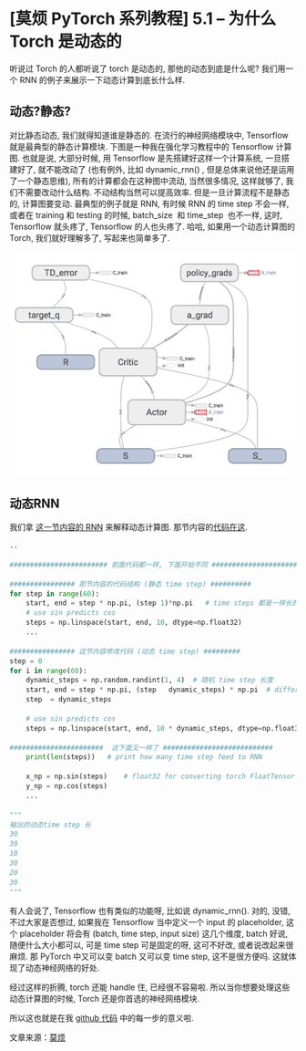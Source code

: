 # [莫烦 PyTorch 系列教程] 5.1 – 为什么 Torch 是动态的

听说过 Torch 的人都听说了 torch 是动态的, 那他的动态到底是什么呢? 我们用一个 RNN 的例子来展示一下动态计算到底长什么样.

## 动态?静态?

对比静态动态, 我们就得知道谁是静态的. 在流行的神经网络模块中, Tensorflow 就是最典型的静态计算模块. 下图是一种我在强化学习教程中的 Tensorflow 计算图. 也就是说, 大部分时候, 用 Tensorflow 是先搭建好这样一个计算系统, 一旦搭建好了, 就不能改动了 (也有例外, 比如 dynamic_rnn() , 但是总体来说他还是运用了一个静态思维), 所有的计算都会在这种图中流动, 当然很多情况, 这样就够了, 我们不需要改动什么结构. 不动结构当然可以提高效率. 但是一旦计算流程不是静态的, 计算图要变动. 最典型的例子就是 RNN, 有时候 RNN 的 time step 不会一样, 或者在 training 和 testing 的时候, batch_size  和 time_step  也不一样, 这时, Tensorflow 就头疼了, Tensorflow 的人也头疼了. 哈哈, 如果用一个动态计算图的 Torch, 我们就好理解多了, 写起来也简单多了.

![](img/1b292936f4a0c3be1d04e43a994fd48c.png)

## 动态RNN

我们拿 [这一节内容的 RNN](https://www.pytorchtutorial.com/4-3-rnn-for-regression/) 来解释动态计算图. 那节内容的[代码在这](https://www.pytorchtutorial.com/goto/https://github.com/MorvanZhou/PyTorch-Tutorial/blob/master/tutorial-contents/11_RNN_regressor.py).

```py
..

######################## 前面代码都一样, 下面开始不同 #########################

################ 那节内容的代码结构 (静态 time step) ##########
for step in range(60):
    start, end = step * np.pi, (step 1)*np.pi   # time steps 都是一样长的
    # use sin predicts cos
    steps = np.linspace(start, end, 10, dtype=np.float32)
    ...

################ 这节内容修改代码 (动态 time step) #########
step = 0
for i in range(60):
    dynamic_steps = np.random.randint(1, 4)  # 随机 time step 长度
    start, end = step * np.pi, (step   dynamic_steps) * np.pi  # different time steps length
    step  = dynamic_steps

    # use sin predicts cos
    steps = np.linspace(start, end, 10 * dynamic_steps, dtype=np.float32)

#######################  这下面又一样了 ###########################
    print(len(steps))   # print how many time step feed to RNN

    x_np = np.sin(steps)    # float32 for converting torch FloatTensor
    y_np = np.cos(steps)
    ...

"""
输出的动态time step 长
30
30
10
30
20
30
"""
```

有人会说了, Tensorflow 也有类似的功能呀, 比如说 dynamic_rnn(). 对的, 没错, 不过大家是否想过, 如果我在 Tensorflow 当中定义一个 input 的 placeholder, 这个 placeholder 将会有 (batch, time step, input size) 这几个维度, batch 好说, 随便什么大小都可以, 可是 time step 可是固定的呀, 这可不好改, 或者说改起来很麻烦. 那 PyTorch 中又可以变 batch 又可以变 time step, 这不是很方便吗. 这就体现了动态神经网络的好处.

经过这样的折腾, torch 还能 handle 住, 已经很不容易啦. 所以当你想要处理这些动态计算图的时候, Torch 还是你首选的神经网络模块.

所以这也就是在我 [github 代码](https://www.pytorchtutorial.com/goto/https://github.com/MorvanZhou/PyTorch-Tutorial/blob/master/tutorial-contents/501_why_torch_dynamic_graph.py) 中的每一步的意义啦.

文章来源：[莫烦](https://www.pytorchtutorial.com/goto/https://morvanzhou.github.io/)